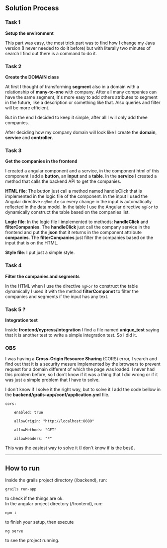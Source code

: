 ## Solution Process

### Task 1
**Setup the environment**

This part was easy, the most trick part was to find how I change my Java version (I never needed to do it before) but with literally two minutes of search I find out there is a command to do it.

### Task 2
**Create the DOMAIN class**

At first I thought of transforming **segment** also in a domain with a relationship of **many-to-one** with company. After all many companies can have the same segment, it's more easy to add others atributes to segment in the future, like a description or something like that. Also queries and filter will be more efficient.

But in the end I decided to keep it simple, after all I will only add three companies.

After deciding how my company domain will look like I create the **domain**, **service** and **controller**.

### Task 3
**Get the companies in the frontend**

I created a angular component and a service, in the component html of this component I add a **button**, an **input** and a **table**. In the **service** I created a method that calls the backend API to get the companies.

**HTML file**:
The button just call a method named handleClick that is implemented in the logic file of the component.
In the input I used the Angular directive `ngModule` so every change in the input is automatically reflected in the data model.
In the table I use the Angular directive `ngFor` to dynamically construct the table based on the companies list.

**Logic file**:
In the logic file I implemented to methods: **handleClick** and **filterCompanies**.
The **handleClick** just call the company service in the frontend and put the **json** that it returns in the component attribute **companies**.
The **filterCompanies** just filter the companies based on the input that is on the HTML.

**Style file**:
I put just a simple style.

### Task 4
**Filter the companies and segments**

In the HTML when I use the directive `ngFor` to construct the table dynamically I used it with the method **filterComponet** to filter the companies and segments if the input has any text.

### Task 5 ?
**Integration test**

Inside **frontend/cypress/integration** I find a file named **unique_test** saying that it is another test to write a simple integration test. So I did it.

### OBS

I was having a **Cross-Origin Resource Sharing** (CORS) error, I search and find out that it is a security mesure implemented by the browsers to prevent request for a domain different of which the page was loaded. I never had this problem before, so I don't know if it was a thing that I did wrong or if it was just a simple problem that I have to solve.

I don't know if I solve it the right way, but to solve it I add the code bellow in the **backend/grails-app/conf/application.yml** file.
```
cors:

	enabled: true
	
	allowOrigin: "http://localhost:8080"
	
	allowMethods: "GET"
	
	allowHeaders: "*"
```

This was the easiest way to solve it (I don't know if is the best).

---
## How to run
Inside the grails project directory (/backend), run:
```
grails run-app
```
to check if the things are ok.  
In the angular project directory (/frontend), run:
```
npm i
```
to finish your setup, then execute
```
ng serve
```
to see the project running.